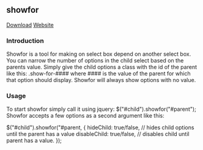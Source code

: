 showfor
-------

[Download][dl]
[Website][web]

[dl]: https://github.com/zmpeg/showfor/tarball/master
[web]: http://mjz.me/showfor/

### Introduction ###

Showfor is a tool for making on select box depend on another select box.
You can narrow the number of options in the child select based on the
parents value. Simply give the child options a class with the id of the
parent like this: .show-for-#### where #### is the value of the parent
for which that option should display. Showfor will always show options
with no value.

### Usage ###

To start showfor simply call it using jquery: $("#child").showfor("#parent");
Showfor accepts a few options as a second argument like this:

$("#child").showfor("#parent, {
    hideChild: true/false,    // hides child options until the parent has a value
    disableChild: true/false, // disables child until parent has a value.
});